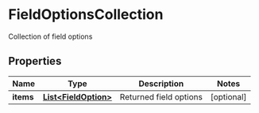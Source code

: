 

# FieldOptionsCollection

Collection of field options
## Properties

Name | Type | Description | Notes
------------ | ------------- | ------------- | -------------
**items** | [**List&lt;FieldOption&gt;**](FieldOption.md) | Returned field options |  [optional]




